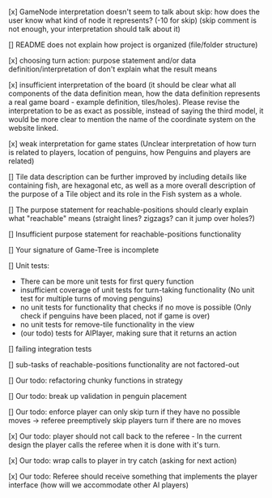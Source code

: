 [x] GameNode interpretation doesn't seem to talk about skip: how does the user know what kind of node it represents? (-10 for skip) (skip comment is not enough, your interpretation should talk about it)

[] README does not explain how project is organized (file/folder structure)

[x] choosing turn action: purpose statement and/or data definition/interpretation of <Action> don't explain what the result means

[x] insufficient interpretation of the board (it should be clear what all components of the data definition mean, how the data definition represents a real game board - example definition, tiles/holes). Please revise the interpretation to be as exact as possible, instead of saying the third model, it would be more clear to mention the name of the coordinate system on the website linked.

[x] weak interpretation for game states (Unclear interpretation of how turn is related to players, location of penguins, how Penguins and players are related)

[] Tile data description can be further improved by including details like containing fish, are hexagonal etc, as well as a more overall description of the purpose of a Tile object and its role in the Fish system as a whole.

[] The purpose statement for reachable-positions should clearly explain what "reachable" means (straight lines? zigzags? can it jump over holes?)

[] Insufficient purpose statement for reachable-positions functionality

[] Your signature of Game-Tree is incomplete

[] Unit tests:

-   There can be more unit tests for first query function
-   insufficient coverage of unit tests for turn-taking functionality (No unit test for multiple turns of moving penguins)
-   no unit tests for functionality that checks if no move is possible (Only check if penguins have been placed, not if game is over)
-   no unit tests for remove-tile functionality in the view
-   (our todo) tests for AIPlayer, making sure that it returns an action

[] failing integration tests

[] sub-tasks of reachable-positions functionality are not factored-out

[] Our todo: refactoring chunky functions in strategy

[] Our todo: break up validation in penguin placement

[] Our todo: enforce player can only skip turn if they have no possible moves -> referee preemptively skip players turn if there are no moves

[x] Our todo: player should not call back to the referee - In the current design the player calls the referee when it is done with it's turn.

[x] Our todo: wrap calls to player in try catch (asking for next action)

[x] Our todo: Referee should receive something that implements the player interface (how will we accommodate other AI players)
